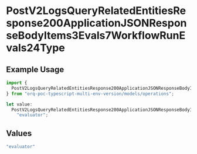 # PostV2LogsQueryRelatedEntitiesResponse200ApplicationJSONResponseBodyItems3Evals7WorkflowRunEvals24Type

## Example Usage

```typescript
import {
  PostV2LogsQueryRelatedEntitiesResponse200ApplicationJSONResponseBodyItems3Evals7WorkflowRunEvals24Type,
} from "orq-poc-typescript-multi-env-version/models/operations";

let value:
  PostV2LogsQueryRelatedEntitiesResponse200ApplicationJSONResponseBodyItems3Evals7WorkflowRunEvals24Type =
    "evaluator";
```

## Values

```typescript
"evaluator"
```